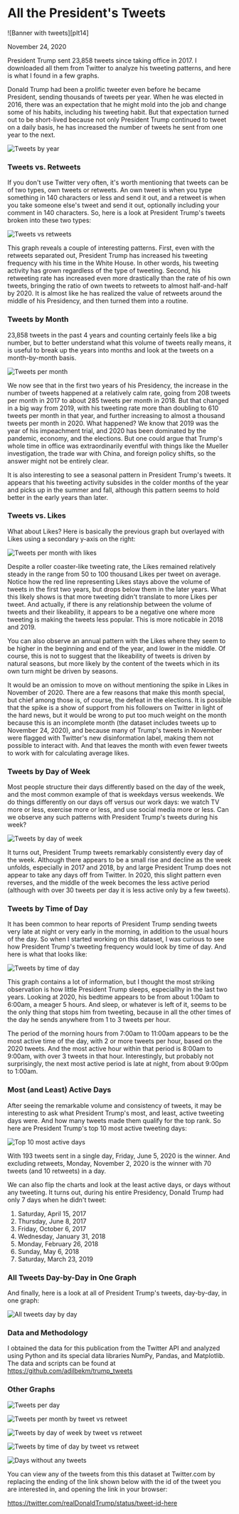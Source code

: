 # All the President's Tweets #

![Banner with tweets][plt14]

November 24, 2020

President Trump sent 23,858 tweets since taking office in 2017. I downloaded all them from Twitter to analyze his tweeting patterns, and here is what I found in a few graphs. 

Donald Trump had been a prolific tweeter even before he became President, sending thousands of tweets per year. When he was elected in 2016, there was an expectation that he might mold into the job and change some of his habits, including his tweeting habit. But that expectation turned out to be short-lived because not only President Trump continued to tweet on a daily basis, he has increased the number of tweets he sent from one year to the next.

![Tweets by year][plt1]

### Tweets vs. Retweets

If you don't use Twitter very often, it's worth mentioning that tweets can be of two types, own tweets or retweets. An own tweet is when you type something in 140 characters or less and send it out, and a retweet is when you take someone else's tweet and send it out, optionally including your comment in 140 characters. So, here is a look at President Trump's tweets broken into these two types:

![Tweets vs retweets][plt2]

This graph reveals a couple of interesting patterns. First, even with the retweets separated out, President Trump has increased his tweeting frequency with his time in the White House. In other words, his tweeting activity has grown regardless of the type of tweeting. Second, his retweeting rate has increased even more drastically than the rate of his own tweets, bringing the ratio of own tweets to retweets to almost half-and-half by 2020. It is almost like he has realized the value of retweets around the middle of his Presidency, and then turned them into a routine. 

### Tweets by Month

23,858 tweets in the past 4 years and counting certainly feels like a big number, but to better understand what this volume of tweets really means, it is useful to break up the years into months and look at the tweets on a month-by-month basis.

![Tweets per month][plt4]

We now see that in the first two years of his Presidency, the increase in the number of tweets happened at a relatively calm rate, going from 208 tweets per month in 2017 to about 285 tweets per month in 2018. But that changed in a big way from 2019, with his tweeting rate more than doubling to 610 tweets per month in that year, and further increasing to almost a thousand tweets per month in 2020. What happened? We know that 2019 was the year of his impeachment trial, and 2020 has been dominated by the pandemic, economy, and the elections. But one could argue that Trump's whole time in office was extraordinarily eventful with things like the Mueller investigation, the trade war with China, and foreign policy shifts, so the answer might not be entirely clear.

It is also interesting to see a seasonal pattern in President Trump's tweets. It appears that his tweeting activity subsides in the colder months of the year and picks up in the summer and fall, although this pattern seems to hold better in the early years than later.  

### Tweets vs. Likes

What about Likes? Here is basically the previous graph but overlayed with Likes using a secondary y-axis on the right:

![Tweets per month with likes][plt6]

Despite a roller coaster-like tweeting rate, the Likes remained relatively steady in the range from 50 to 100 thousand Likes per tweet on average. Notice how the red line representing Likes stays above the volume of tweets in the first two years, but drops below them in the later years. What this likely shows is that more tweeting didn't translate to more Likes per tweet. And actually, if there is any relationship between the volume of tweets and their likeability, it appears to be a negative one where more tweeting is making the tweets less popular. This is more noticable in 2018 and 2019. 

You can also observe an annual pattern with the Likes where they seem to be higher in the beginning and end of the year, and lower in the middle. Of course, this is not to suggest that the likeability of tweets is driven by natural seasons, but more likely by the content of the tweets which in its own turn might be driven by seasons.

It would be an omission to move on without mentioning the spike in Likes in November of 2020. There are a few reasons that make this month special, but chief among those is, of course, the defeat in the elections. It is possible that the spike is a show of support from his followers on Twitter in light of the hard news, but it would be wrong to put too much weight on the month because this is an incomplete month (the dataset includes tweets up to November 24, 2020), and because many of Trump's tweets in November were flagged with Twitter's new disinformation label, making them not possible to interact with. And that leaves the month with even fewer tweets to work with for calculating average likes. 

### Tweets by Day of Week

Most people structure their days differently based on the day of the week, and the most common example of that is weekdays versus weekends. We do things differently on our days off versus our work days: we watch TV more or less, exercise more or less, and use social media more or less. Can we observe any such patterns with President Trump's tweets during his week?

![Tweets by day of week][plt7]

It turns out, President Trump tweets remarkably consistently every day of the week. Although there appears to be a small rise and decline as the week unfolds, especially in 2017 and 2018, by and large President Trump does not appear to take any days off from Twitter. In 2020, this slight pattern even reverses, and the middle of the week becomes the less active period (although with over 30 tweets per day it is less active only by a few tweets). 

### Tweets by Time of Day

It has been common to hear reports of President Trump sending tweets very late at night or very early in the morning, in addition to the usual hours of the day. So when I started working on this dataset, I was curious to see how President Trump's tweeting frequency would look by time of day. And here is what that looks like:

![Tweets by time of day][plt9]

This graph contains a lot of information, but I thought the most striking observation is how little President Trump sleeps, especiallhy in the last two years. Looking at 2020, his bedtime appears to be from about 1:00am to 6:00am, a meager 5 hours. And sleep, or whatever is left of it, seems to be the only thing that stops him from tweeting, because in all the other times of the day he sends anywhere from 1 to 3 tweets per hour. 

The period of the morning hours from 7:00am to 11:00am appears to be the most active time of the day, with 2 or more tweets per hour, based on the 2020 tweets. And the most active hour within that period is 8:00am to 9:00am, with over 3 tweets in that hour. Interestingly, but probably not surprisingly, the next most active period is late at night, from about 9:00pm to 1:00am. 

### Most (and Least) Active Days

After seeing the remarkable volume and consistency of tweets, it may be interesting to ask what President Trump's most, and least, active tweeting days were. And how many tweets made them qualify for the top rank. So here are President Trump's top 10 most active tweeting days:

![Top 10 most active days][plt11]

With 193 tweets sent in a single day, Friday, June 5, 2020 is the winner. And excluding retweets, Monday, November 2, 2020 is the winner with 70 tweets (and 10 retweets) in a day. 

We can also flip the charts and look at the least active days, or days without any tweeting. It turns out, during his entire Presidency, Donald Trump had only 7 days when he didn't tweet:

1) Saturday, April 15, 2017
2) Thursday, June 8, 2017
3) Friday, October 6, 2017
4) Wednesday, January 31, 2018
5) Monday, February 26, 2018
6) Sunday, May 6, 2018
7) Saturday, March 23, 2019

### All Tweets Day-by-Day in One Graph

And finally, here is a look at all of President Trump's tweets, day-by-day, in one graph:

![All tweets day by day][plt13]

### Data and Methodology

I obtained the data for this publication from the Twitter API and analyzed using Python and its special data libraries NumPy, Pandas, and Matplotlib. The data and scripts can be found at https://github.com/adilbekm/trump_tweets

### Other Graphs 

![Tweets per day][plt3]

![Tweets per month by tweet vs retweet][plt5]

![Tweets by day of week by tweet vs retweet][plt8]

![Tweets by time of day by tweet vs retweet][plt10]

![Days without any tweets][plt12]

You can view any of the tweets from this this dataset at Twitter.com by replacing the ending of the link shown below with the id of the tweet you are interested in, and opening the link in your browser:

https://twitter.com/realDonaldTrump/status/tweet-id-here

[plt1]: images/plt_01.png
[plt2]: images/plt_02.png
[plt3]: images/plt_03.png
[plt4]: images/plt_04.png
[plt5]: images/plt_05.png
[plt6]: images/plt_06.png
[plt7]: images/plt_07.png
[plt8]: images/plt_08.png
[plt9]: images/plt_09.png
[plt10]: images/plt_10.png
[plt11]: images/plt_11.png
[plt12]: images/plt_12.png
[plt13]: images/plt_13.png

